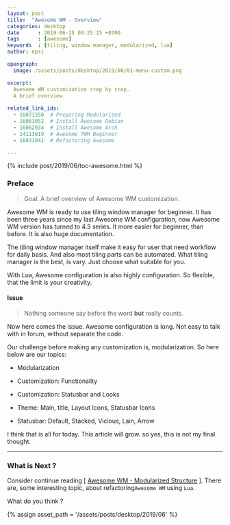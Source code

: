 ```yaml
---
layout: post
title:  "Awesome WM - Overview"
categories: desktop
date      : 2019-06-15 09:25:15 +0700
tags      : [awesome]
keywords  : [tiling, window manager, modularized, lua]
author: epsi

opengraph:
  image: /assets/posts/desktop/2019/06/01-menu-custom.png

excerpt:
  Awesome WM customization step by step.
  A brief overview.
  
related_link_ids:
  - 16071350  # Preparing Modularized
  - 16063052  # Install Awesome Debian
  - 16062934  # Install Awesome Arch
  - 14113019  # Awesome TWM Beginner
  - 16031941  # Refactoring Awesome

---
```


{% include post/2019/06/toc-awesome.html %}

### Preface

> Goal: A brief overview of Awesome WM customization.

Awesome WM is ready to use tiling window manager for beginner.
It has been three years since my last Awesome WM configuration,
now Awesome WM version has turned to 4.3 series.
It more easier for beginner, than before.
It is also huge documentation.

The tiling window manager itself make it easy for user
that need workflow for daily basis.
And also most tiling parts can be automated.
What tiling manager is the best, is vary.
Just choose what suitable for you.

With Lua, Awesome configuration is also highly configuration.
So flexible, that the limit is your creativity.

#### Issue

> Nothing someone say before the word **but** really counts.

Now here comes the issue.
Awesome configuration is long.
Not easy to talk with in forum, without separate the code.

Our challenge before making any customization is,
modularization. So here below are our topics:

* Modularization

* Customization: Functionality

* Customization: Statusbar and Looks

* Theme: Main, title, Layout Icons, Statusbar Icons

* Statusbar: Default, Stacked, Vicious, Lain, Arrow

I think that is all for today.
This article will grow.
so yes, this is not my final thought.

-- -- --

### What is Next ?

Consider continue reading [ [Awesome WM - Modularized Structure][local-whats-next] ].
There are, some interesting topic,
about refactoring<code>Awesome WM</code> using <code>Lua</code>.

What do you think ?


[//]: <> ( -- -- -- links below -- -- -- )
{% assign asset_path = '/assets/posts/desktop/2019/06' %}

[local-whats-next]: /desktop/2019/06/16/awesome-modularized-structure.html
